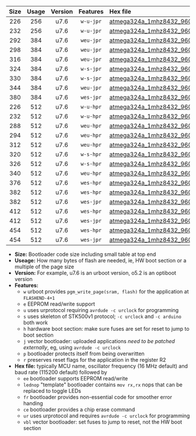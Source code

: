|Size|Usage|Version|Features|Hex file|
|:-:|:-:|:-:|:-:|:--|
|226|256|u7.6|`w-u-jpr`|[atmega324a_1mhz8432_9600bps_ur_vbl.hex](https://raw.githubusercontent.com/stefanrueger/urboot/main//atmega324a_1mhz8432_9600bps_ur_vbl.hex)|
|232|256|u7.6|`w-u-jpr`|[atmega324a_1mhz8432_9600bps_lednop_ur_vbl.hex](https://raw.githubusercontent.com/stefanrueger/urboot/main//atmega324a_1mhz8432_9600bps_lednop_ur_vbl.hex)|
|292|384|u7.6|`weu-jpr`|[atmega324a_1mhz8432_9600bps_ee_ur_vbl.hex](https://raw.githubusercontent.com/stefanrueger/urboot/main//atmega324a_1mhz8432_9600bps_ee_ur_vbl.hex)|
|298|384|u7.6|`weu-jpr`|[atmega324a_1mhz8432_9600bps_ee_lednop_ur_vbl.hex](https://raw.githubusercontent.com/stefanrueger/urboot/main//atmega324a_1mhz8432_9600bps_ee_lednop_ur_vbl.hex)|
|316|384|u7.6|`weu-jpr`|[atmega324a_1mhz8432_9600bps_ee_lednop_fr_ur_vbl.hex](https://raw.githubusercontent.com/stefanrueger/urboot/main//atmega324a_1mhz8432_9600bps_ee_lednop_fr_ur_vbl.hex)|
|324|384|u7.6|`w-s-jpr`|[atmega324a_1mhz8432_9600bps_vbl.hex](https://raw.githubusercontent.com/stefanrueger/urboot/main//atmega324a_1mhz8432_9600bps_vbl.hex)|
|330|384|u7.6|`w-s-jpr`|[atmega324a_1mhz8432_9600bps_lednop_vbl.hex](https://raw.githubusercontent.com/stefanrueger/urboot/main//atmega324a_1mhz8432_9600bps_lednop_vbl.hex)|
|344|384|u7.6|`weu-jpr`|[atmega324a_1mhz8432_9600bps_ee_lednop_fr_ce_ur_vbl.hex](https://raw.githubusercontent.com/stefanrueger/urboot/main//atmega324a_1mhz8432_9600bps_ee_lednop_fr_ce_ur_vbl.hex)|
|380|384|u7.6|`wes-jpr`|[atmega324a_1mhz8432_9600bps_ee_vbl.hex](https://raw.githubusercontent.com/stefanrueger/urboot/main//atmega324a_1mhz8432_9600bps_ee_vbl.hex)|
|226|512|u7.6|`w-u-hpr`|[atmega324a_1mhz8432_9600bps_ur.hex](https://raw.githubusercontent.com/stefanrueger/urboot/main//atmega324a_1mhz8432_9600bps_ur.hex)|
|232|512|u7.6|`w-u-hpr`|[atmega324a_1mhz8432_9600bps_lednop_ur.hex](https://raw.githubusercontent.com/stefanrueger/urboot/main//atmega324a_1mhz8432_9600bps_lednop_ur.hex)|
|288|512|u7.6|`weu-hpr`|[atmega324a_1mhz8432_9600bps_ee_ur.hex](https://raw.githubusercontent.com/stefanrueger/urboot/main//atmega324a_1mhz8432_9600bps_ee_ur.hex)|
|294|512|u7.6|`weu-hpr`|[atmega324a_1mhz8432_9600bps_ee_lednop_ur.hex](https://raw.githubusercontent.com/stefanrueger/urboot/main//atmega324a_1mhz8432_9600bps_ee_lednop_ur.hex)|
|312|512|u7.6|`weu-hpr`|[atmega324a_1mhz8432_9600bps_ee_lednop_fr_ur.hex](https://raw.githubusercontent.com/stefanrueger/urboot/main//atmega324a_1mhz8432_9600bps_ee_lednop_fr_ur.hex)|
|320|512|u7.6|`w-s-hpr`|[atmega324a_1mhz8432_9600bps.hex](https://raw.githubusercontent.com/stefanrueger/urboot/main//atmega324a_1mhz8432_9600bps.hex)|
|326|512|u7.6|`w-s-hpr`|[atmega324a_1mhz8432_9600bps_lednop.hex](https://raw.githubusercontent.com/stefanrueger/urboot/main//atmega324a_1mhz8432_9600bps_lednop.hex)|
|340|512|u7.6|`weu-hpr`|[atmega324a_1mhz8432_9600bps_ee_lednop_fr_ce_ur.hex](https://raw.githubusercontent.com/stefanrueger/urboot/main//atmega324a_1mhz8432_9600bps_ee_lednop_fr_ce_ur.hex)|
|376|512|u7.6|`wes-hpr`|[atmega324a_1mhz8432_9600bps_ee.hex](https://raw.githubusercontent.com/stefanrueger/urboot/main//atmega324a_1mhz8432_9600bps_ee.hex)|
|382|512|u7.6|`wes-hpr`|[atmega324a_1mhz8432_9600bps_ee_lednop.hex](https://raw.githubusercontent.com/stefanrueger/urboot/main//atmega324a_1mhz8432_9600bps_ee_lednop.hex)|
|382|512|u7.6|`wes-jpr`|[atmega324a_1mhz8432_9600bps_ee_lednop_vbl.hex](https://raw.githubusercontent.com/stefanrueger/urboot/main//atmega324a_1mhz8432_9600bps_ee_lednop_vbl.hex)|
|412|512|u7.6|`wes-hpr`|[atmega324a_1mhz8432_9600bps_ee_lednop_fr.hex](https://raw.githubusercontent.com/stefanrueger/urboot/main//atmega324a_1mhz8432_9600bps_ee_lednop_fr.hex)|
|412|512|u7.6|`wes-jpr`|[atmega324a_1mhz8432_9600bps_ee_lednop_fr_vbl.hex](https://raw.githubusercontent.com/stefanrueger/urboot/main//atmega324a_1mhz8432_9600bps_ee_lednop_fr_vbl.hex)|
|454|512|u7.6|`wes-hpr`|[atmega324a_1mhz8432_9600bps_ee_lednop_fr_ce.hex](https://raw.githubusercontent.com/stefanrueger/urboot/main//atmega324a_1mhz8432_9600bps_ee_lednop_fr_ce.hex)|
|454|512|u7.6|`wes-jpr`|[atmega324a_1mhz8432_9600bps_ee_lednop_fr_ce_vbl.hex](https://raw.githubusercontent.com/stefanrueger/urboot/main//atmega324a_1mhz8432_9600bps_ee_lednop_fr_ce_vbl.hex)|

- **Size:** Bootloader code size including small table at top end
- **Useage:** How many bytes of flash are needed, ie, HW boot section or a multiple of the page size
- **Version:** For example, u7.6 is an urboot version, o5.2 is an optiboot version
- **Features:**
  + `w` urboot provides `pgm_write_page(sram, flash)` for the application at `FLASHEND-4+1`
  + `e` EEPROM read/write support
  + `u` uses urprotocol requiring `avrdude -c urclock` for programming
  + `s` uses skeleton of STK500v1 protocol; `-c urclock` and `-c arduino` both work
  + `h` hardware boot section: make sure fuses are set for reset to jump to boot section
  + `j` vector bootloader: uploaded applications *need to be patched externally*, eg, using `avrdude -c urclock`
  + `p` bootloader protects itself from being overwritten
  + `r` preserves reset flags for the application in the register R2
- **Hex file:** typically MCU name, oscillator frequency (16 MHz default) and baud rate (115200 default) followed by
  + `ee` bootloader supports EEPROM read/write
  + `lednop` "template" bootloader contains `mov rx,rx` nops that can be replaced to toggle LEDs
  + `fr` bootloader provides non-essential code for smoother error handing
  + `ce` bootloader provides a chip erase command
  + `ur` uses urprotocol and requires `avrdude -c urclock` for programming
  + `vbl` vector bootloader: set fuses to jump to reset, not the HW boot section
